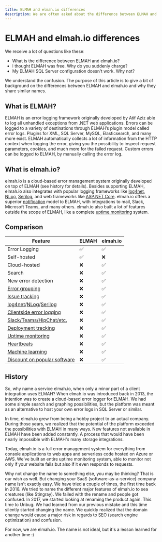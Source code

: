 ```yaml
---
title: ELMAH and elmah.io differences
description: We are often asked about the difference between ELMAH and elmah.io. The purpose of this article is to answer this and the history behind naming.
---
```


# ELMAH and elmah.io differences

We receive a lot of questions like these:

- What is the difference between ELMAH and elmah.io?
- I thought ELMAH was free. Why do you suddenly charge?
- My ELMAH SQL Server configuration doesn't work. Why not?

We understand the confusion. The purpose of this article is to give a bit of background on the differences between ELMAH and elmah.io and why they share similar names.

## What is ELMAH?

ELMAH is an error logging framework originally developed by Atif Aziz able to log all unhandled exceptions from .NET web applications. Errors can be logged to a variety of destinations through ELMAH’s plugin model called error logs. Plugins for XML, SQL Server, MySQL, Elasticsearch, and many more exist. ELMAH automatically collects a lot of information from the HTTP context when logging the error, giving you the possibility to inspect request parameters, cookies, and much more for the failed request. Custom errors can be logged to ELMAH, by manually calling the error log.

## What is elmah.io?

elmah.io is a cloud-based error management system originally developed on top of ELMAH (see history for details). Besides supporting ELMAH, elmah.io also integrates with popular logging frameworks like [log4net](logging-to-elmah-io-from-log4net.md), [NLog](logging-to-elmah-io-from-nlog.md), [Serilog](logging-to-elmah-io-from-serilog.md), and web frameworks like [ASP.NET Core](logging-to-elmah-io-from-aspnet-core.md). elmah.io offers a superior [notification](https://elmah.io/features/notifications/) model to ELMAH, with integrations to mail, Slack, Microsoft Teams, and many others. elmah.io also built a lot of features outside the scope of ELMAH, like a complete [uptime monitoring](https://elmah.io/features/uptime-monitoring/) system.

## Comparison

| Feature | ELMAH | elmah.io |
|---|---|---|
| Error Logging | ✅ | ✅ |
| Self-hosted | ✅ | ❌ |
| Cloud-hosted | ❌ | ✅ |
| Search | ❌ | ✅ |
| New error detection | ❌ | ✅ |
| [Error grouping](https://blog.elmah.io/improved-message-grouping/) | ❌ | ✅ |
| [Issue tracking](https://elmah.io/features/issue-tracking/) | ❌ | ✅ |
| [log4net](https://elmah.io/features/log4net/)/[NLog](https://elmah.io/features/nlog/)/[Serilog](https://elmah.io/features/serilog/) | ❌ | ✅ |
| [Clientside error logging](https://elmah.io/features/clientside-logging/) | ❌ | ✅ |
| [Slack/Teams/HipChat/etc.](https://elmah.io/features/appstore/) | ❌ | ✅ |
| [Deployment tracking](https://elmah.io/features/deployment-tracking/) | ❌ | ✅ |
| [Uptime monitoring](https://elmah.io/features/uptime-monitoring/) | ❌ | ✅ |
| [Heartbeats](https://elmah.io/features/heartbeats/) | ❌ | ✅ |
| [Machine learning](https://elmah.io/features/machine-learning/) | ❌ | ✅ |
| [Discount on popular software](https://elmah.io/goodiebag/) | ❌ | ✅ |

## History

So, why name a service elmah.io, when only a minor part of a client integration uses ELMAH? When elmah.io was introduced back in 2013, the intention was to create a cloud-based error logger for ELMAH. We had some simple search and graphing possibilities, but the platform was meant as an alternative to host your own error logs in SQL Server or similar.

In time, elmah.io grew from being a hobby project to an actual company. During those years, we realized that the potential of the platform exceeded the possibilities with ELMAH in many ways. New features not available in ELMAH have been added constantly. A process that would have been nearly impossible with ELMAH's many storage integrations.

Today, elmah.io is a full error management system for everything from console applications to web apps and serverless code hosted on Azure or AWS. We've built an entire uptime monitoring system, able to monitor not only if your website fails but also if it even responds to requests.

Why not change the name to something else, you may be thinking? That is our wish as well. But changing your SaaS (software-as-a-service) company name isn't exactly easy. We have tried a couple of times, the first time back in 2016. We tried to name the different major features of elmah.io to sea creatures (like Stingray). We failed with the rename and people got confused. In 2017, we started looking at renaming the product again. This time to Unbug. We had learned from our previous mistake and this time silently started changing the name. We quickly realized that the domain change would cause a major risk in regards to SEO (search engine optimization) and confusion.

For now, we are elmah.io. The name is not ideal, but it's a lesson learned for another time :)